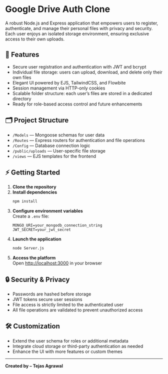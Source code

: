 # Google Drive Auth Clone

A robust Node.js and Express application that empowers users to register, authenticate, and manage their personal files with privacy and security. Each user enjoys an isolated storage environment, ensuring exclusive access to their own uploads.

## 🚀 Features

- Secure user registration and authentication with JWT and bcrypt
- Individual file storage: users can upload, download, and delete only their own files
- Elegant UI powered by EJS, TailwindCSS, and Flowbite
- Session management via HTTP-only cookies
- Scalable folder structure: each user’s files are stored in a dedicated directory
- Ready for role-based access control and future enhancements

## 🗂️ Project Structure

- `/Models` — Mongoose schemas for user data
- `/Routes` — Express routers for authentication and file operations
- `/Config` — Database connection logic
- `/public/uploads` — User-specific file storage
- `/views` — EJS templates for the frontend

## ⚡ Getting Started

1. **Clone the repository**
2. **Install dependencies**
   ```bash
   npm install
   ```
3. **Configure environment variables**  
   Create a `.env` file:
   ```
   MONGO_URI=your_mongodb_connection_string
   JWT_SECRET=your_jwt_secret
   ```
4. **Launch the application**
   ```bash
   node Server.js
   ```
5. **Access the platform**  
   Open [http://localhost:3000](http://localhost:3000) in your browser

## 🔒 Security & Privacy

- Passwords are hashed before storage
- JWT tokens secure user sessions
- File access is strictly limited to the authenticated user
- All file operations are validated to prevent unauthorized access

## 🛠️ Customization

- Extend the user schema for roles or additional metadata
- Integrate cloud storage or third-party authentication as needed
- Enhance the UI with more features or custom themes

---

**Created by – Tejas Agrawal**
